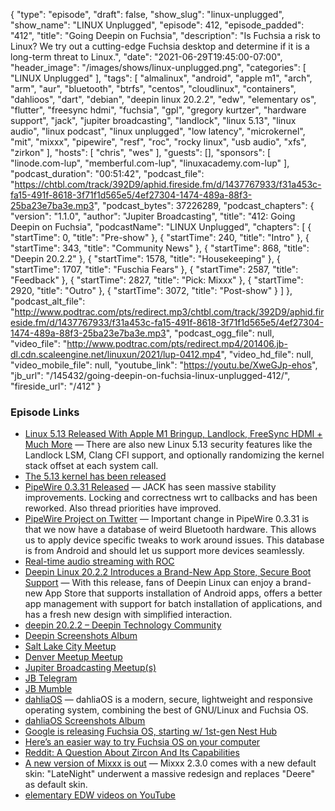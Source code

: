 {
  "type": "episode",
  "draft": false,
  "show_slug": "linux-unplugged",
  "show_name": "LINUX Unplugged",
  "episode": 412,
  "episode_padded": "412",
  "title": "Going Deepin on Fuchsia",
  "description": "Is Fuchsia a risk to Linux? We try out a cutting-edge Fuchsia desktop and determine if it is a long-term threat to Linux.",
  "date": "2021-06-29T19:45:00-07:00",
  "header_image": "/images/shows/linux-unplugged.png",
  "categories": [
    "LINUX Unplugged"
  ],
  "tags": [
    "almalinux",
    "android",
    "apple m1",
    "arch",
    "arm",
    "aur",
    "bluetooth",
    "btrfs",
    "centos",
    "cloudlinux",
    "containers",
    "dahlioos",
    "dart",
    "debian",
    "deepin linux 20.2.2",
    "edw",
    "elementary os",
    "flutter",
    "freesync hdmi",
    "fuchsia",
    "gpl",
    "gregory kurtzer",
    "hardware support",
    "jack",
    "jupiter broadcasting",
    "landlock",
    "linux 5.13",
    "linux audio",
    "linux podcast",
    "linux unplugged",
    "low latency",
    "microkernel",
    "mit",
    "mixxx",
    "pipewire",
    "resf",
    "roc",
    "rocky linux",
    "usb audio",
    "xfs",
    "zirkon"
  ],
  "hosts": [
    "chris",
    "wes"
  ],
  "guests": [],
  "sponsors": [
    "linode.com-lup",
    "memberful.com-lup",
    "linuxacademy.com-lup"
  ],
  "podcast_duration": "00:51:42",
  "podcast_file": "https://chtbl.com/track/392D9/aphid.fireside.fm/d/1437767933/f31a453c-fa15-491f-8618-3f71f1d565e5/4ef27304-1474-489a-88f3-25ba23e7ba3e.mp3",
  "podcast_bytes": 37226289,
  "podcast_chapters": {
    "version": "1.1.0",
    "author": "Jupiter Broadcasting",
    "title": "412: Going Deepin on Fuchsia",
    "podcastName": "LINUX Unplugged",
    "chapters": [
      {
        "startTime": 0,
        "title": "Pre-show"
      },
      {
        "startTime": 240,
        "title": "Intro"
      },
      {
        "startTime": 343,
        "title": "Community News"
      },
      {
        "startTime": 868,
        "title": "Deepin 20.2.2"
      },
      {
        "startTime": 1578,
        "title": "Housekeeping"
      },
      {
        "startTime": 1707,
        "title": "Fuschia Fears"
      },
      {
        "startTime": 2587,
        "title": "Feedback"
      },
      {
        "startTime": 2827,
        "title": "Pick: Mixxx"
      },
      {
        "startTime": 2920,
        "title": "Outro"
      },
      {
        "startTime": 3072,
        "title": "Post-show"
      }
    ]
  },
  "podcast_alt_file": "http://www.podtrac.com/pts/redirect.mp3/chtbl.com/track/392D9/aphid.fireside.fm/d/1437767933/f31a453c-fa15-491f-8618-3f71f1d565e5/4ef27304-1474-489a-88f3-25ba23e7ba3e.mp3",
  "podcast_ogg_file": null,
  "video_file": "http://www.podtrac.com/pts/redirect.mp4/201406.jb-dl.cdn.scaleengine.net/linuxun/2021/lup-0412.mp4",
  "video_hd_file": null,
  "video_mobile_file": null,
  "youtube_link": "https://youtu.be/XweGJp-ehos",
  "jb_url": "/145432/going-deepin-on-fuchsia-linux-unplugged-412/",
  "fireside_url": "/412"
}


### Episode Links

  * [Linux 5.13 Released With Apple M1 Bringup, Landlock, FreeSync HDMI + Much More](https://www.phoronix.com/scan.php?page=news_item&px=Linux-5.13-Released "Linux 5.13 Released With Apple M1 Bringup, Landlock, FreeSync HDMI + Much More") — There are also new Linux 5.13 security features like the Landlock LSM, Clang CFI support, and optionally randomizing the kernel stack offset at each system call.
  * [The 5.13 kernel has been released](https://lwn.net/Articles/861131/ "The 5.13 kernel has been released")
  * [PipeWire 0.3.31 Released](https://gitlab.freedesktop.org/pipewire/pipewire/-/releases#0.3.31 "PipeWire 0.3.31 Released") — JACK has seen massive stability improvements. Locking and correctness wrt to callbacks and has been reworked. Also thread priorities have improved.
  * [PipeWire Project on Twitter](https://twitter.com/PipewireP/status/1409898155693445132 "PipeWire Project on Twitter") — Important change in PipeWire 0.3.31 is that we now have a database of weird Bluetooth hardware. This allows us to apply device specific tweaks to work around issues. This database is from Android and should let us support more devices seamlessly.
  * [Real-time audio streaming with ROC](https://roc-streaming.org/ "Real-time audio streaming with ROC")
  * [Deepin Linux 20.2.2 Introduces a Brand-New App Store, Secure Boot Support](https://9to5linux.com/deepin-linux-20-2-2-introduces-a-brand-new-app-store-secure-boot-support "Deepin Linux 20.2.2 Introduces a Brand-New App Store, Secure Boot Support") — With this release, fans of Deepin Linux can enjoy a brand-new App Store that supports installation of Android apps, offers a better app management with support for batch installation of applications, and has a fresh new design with simplified interaction.
  * [deepin 20.2.2 – Deepin Technology Community](https://www.deepin.org/en/2021/06/29/deepin-20-2-2/ "deepin 20.2.2 – Deepin Technology Community")
  * [Deepin Screenshots Album](https://imgur.com/a/R11g1ur "Deepin Screenshots Album")
  * [Salt Lake City Meetup](https://www.meetup.com/jupiterbroadcasting/events/278854904/ "Salt Lake City Meetup")
  * [Denver Meetup Meetup](https://www.meetup.com/jupiterbroadcasting/events/278855088/ "Denver Meetup Meetup")
  * [Jupiter Broadcasting Meetup(s)](https://www.meetup.com/jupiterbroadcasting/ "Jupiter Broadcasting Meetup\(s\)")
  * [JB Telegram](http://jupiterbroadcasting.com/telegram "JB Telegram")
  * [JB Mumble](http://linuxunplugged.com/mumble "JB Mumble")
  * [dahliaOS](https://dahliaos.io/ "dahliaOS") — dahliaOS is a modern, secure, lightweight and responsive operating system, combining the best of GNU/Linux and Fuchsia OS.
  * [dahliaOS Screenshots Album](https://imgur.com/a/mSc75ZQ "dahliaOS Screenshots Album")
  * [Google is releasing Fuchsia OS, starting w/ 1st-gen Nest Hub](https://9to5google.com/2021/05/25/google-releases-fuchsia-os-nest-hub/ "Google is releasing Fuchsia OS, starting w/ 1st-gen Nest Hub")
  * [Here’s an easier way to try Fuchsia OS on your computer](https://9to5google.com/2021/05/26/fuchsia-os-emulator-dahliaos-fimage/ "Here’s an easier way to try Fuchsia OS on your computer")
  * [Reddit: A Question About Zircon And Its Capabilities](https://www.reddit.com/r/Fuchsia/comments/bn4obl/a_question_about_zircon_and_its_capabilities/ "Reddit: A Question About Zircon And Its Capabilities")
  * [A new version of Mixxx is out](https://mixxx.org/news/2021-06-28-mixxx-2-3-0-released/ "A new version of Mixxx is out") — Mixxx 2.3.0 comes with a new default skin: "LateNight" underwent a massive redesign and replaces "Deere" as default skin.
  * [elementary EDW videos on YouTube](https://www.youtube.com/c/elementaryinc/videos "elementary EDW videos on YouTube")


